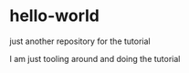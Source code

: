# hello-world
just another repository for the tutorial

I am just tooling around and doing the tutorial
